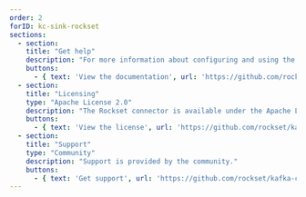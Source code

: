 ```yaml
---
order: 2
forID: kc-sink-rockset
sections:
  - section:
    title: "Get help"
    description: "For more information about configuring and using the connector, see the documentation."
    buttons:
      - { text: 'View the documentation', url: 'https://github.com/rockset/kafka-connect-rockset' }
  - section:
    title: "Licensing"
    type: "Apache License 2.0"
    description: "The Rockset connector is available under the Apache License 2.0 license."
    buttons:
      - { text: 'View the license', url: 'https://github.com/rockset/kafka-connect-rockset/blob/master/LICENSE' }
  - section:
    title: "Support"
    type: "Community"
    description: "Support is provided by the community."
    buttons:
      - { text: 'Get support', url: 'https://github.com/rockset/kafka-connect-rockset/issues' }
---
```

